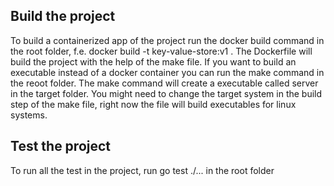 ## Build the project
To build a containerized app of the project run the docker build command in the root folder, f.e. docker build -t key-value-store:v1 .
The Dockerfile will build the project with the help of the make file. If you want to build an executable instead of a docker container you can run the make command in the reoot folder. The make command will create a executable called server in the target folder. You might need to change the target system in the build step of the make file, right now the file will build executables for linux systems.

## Test the project
To run all the test in the project, run go test ./... in the root folder